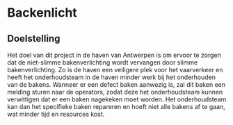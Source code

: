 # Backenlicht

## Doelstelling 

Het doel van dit project in de haven van Antwerpen is om ervoor te zorgen dat de niet-slimme bakenverlichting wordt vervangen door slimme bakenverlichting. Zo is de haven een veiligere plek voor het vaarverkeer en heeft het onderhoudsteam in de haven minder werk bij het onderhouden van de bakens. Wanneer er een defect baken aanwezig is, zal dit baken een melding sturen naar de operators, zodat deze het onderhoudsteam kunnen verwittigen dat er een baken nagekeken moet worden. Het onderhoudsteam kan dan het specifieke baken repareren en hoeft niet alle bakens af te gaan, wat minder tijd en resources kost. 